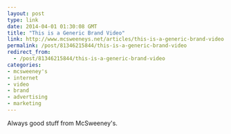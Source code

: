 ```yaml
---
layout: post
type: link
date: 2014-04-01 01:30:08 GMT
title: "This is a Generic Brand Video"
link: http://www.mcsweeneys.net/articles/this-is-a-generic-brand-video
permalink: /post/81346215844/this-is-a-generic-brand-video
redirect_from: 
  - /post/81346215844/this-is-a-generic-brand-video
categories:
- mcsweeney's
- internet
- video
- brand
- advertising
- marketing
---
```

<p>Always good stuff from McSweeney's.</p>